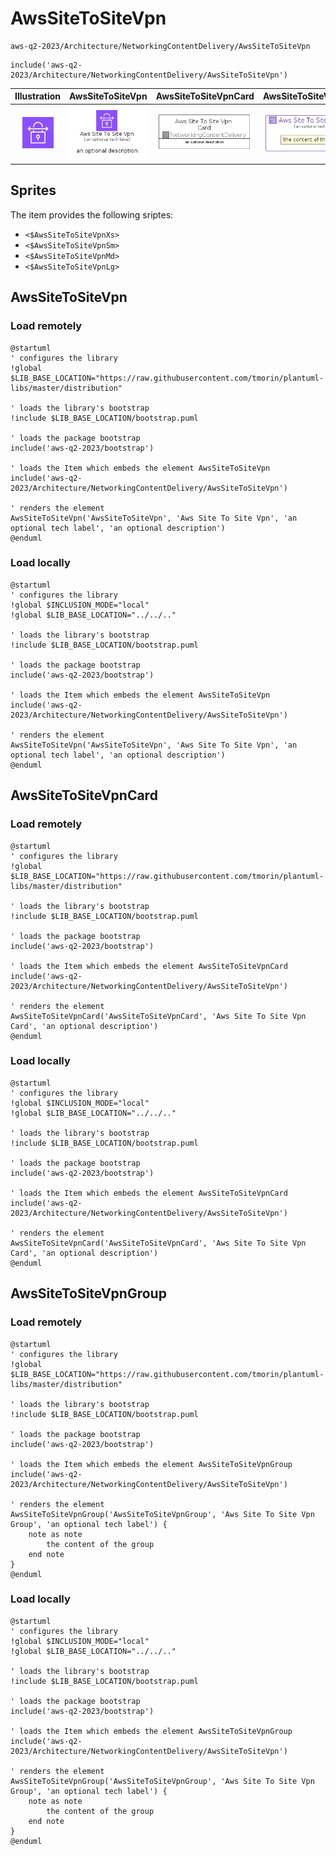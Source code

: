 # AwsSiteToSiteVpn


```text
aws-q2-2023/Architecture/NetworkingContentDelivery/AwsSiteToSiteVpn
```

```text
include('aws-q2-2023/Architecture/NetworkingContentDelivery/AwsSiteToSiteVpn')
```



| Illustration | AwsSiteToSiteVpn | AwsSiteToSiteVpnCard | AwsSiteToSiteVpnGroup |
| :---: | :---: | :---: | :---: |
| ![illustration for Illustration](../../../aws-q2-2023/Architecture/NetworkingContentDelivery/AwsSiteToSiteVpn.png) | ![illustration for AwsSiteToSiteVpn](../../../aws-q2-2023/Architecture/NetworkingContentDelivery/AwsSiteToSiteVpn.Local.png) | ![illustration for AwsSiteToSiteVpnCard](../../../aws-q2-2023/Architecture/NetworkingContentDelivery/AwsSiteToSiteVpnCard.Local.png) | ![illustration for AwsSiteToSiteVpnGroup](../../../aws-q2-2023/Architecture/NetworkingContentDelivery/AwsSiteToSiteVpnGroup.Local.png) |



## Sprites
The item provides the following sriptes:

- `<$AwsSiteToSiteVpnXs>`
- `<$AwsSiteToSiteVpnSm>`
- `<$AwsSiteToSiteVpnMd>`
- `<$AwsSiteToSiteVpnLg>`





## AwsSiteToSiteVpn

### Load remotely
```plantuml
@startuml
' configures the library
!global $LIB_BASE_LOCATION="https://raw.githubusercontent.com/tmorin/plantuml-libs/master/distribution"

' loads the library's bootstrap
!include $LIB_BASE_LOCATION/bootstrap.puml

' loads the package bootstrap
include('aws-q2-2023/bootstrap')

' loads the Item which embeds the element AwsSiteToSiteVpn
include('aws-q2-2023/Architecture/NetworkingContentDelivery/AwsSiteToSiteVpn')

' renders the element
AwsSiteToSiteVpn('AwsSiteToSiteVpn', 'Aws Site To Site Vpn', 'an optional tech label', 'an optional description')
@enduml
```

### Load locally
```plantuml
@startuml
' configures the library
!global $INCLUSION_MODE="local"
!global $LIB_BASE_LOCATION="../../.."

' loads the library's bootstrap
!include $LIB_BASE_LOCATION/bootstrap.puml

' loads the package bootstrap
include('aws-q2-2023/bootstrap')

' loads the Item which embeds the element AwsSiteToSiteVpn
include('aws-q2-2023/Architecture/NetworkingContentDelivery/AwsSiteToSiteVpn')

' renders the element
AwsSiteToSiteVpn('AwsSiteToSiteVpn', 'Aws Site To Site Vpn', 'an optional tech label', 'an optional description')
@enduml
```

## AwsSiteToSiteVpnCard

### Load remotely
```plantuml
@startuml
' configures the library
!global $LIB_BASE_LOCATION="https://raw.githubusercontent.com/tmorin/plantuml-libs/master/distribution"

' loads the library's bootstrap
!include $LIB_BASE_LOCATION/bootstrap.puml

' loads the package bootstrap
include('aws-q2-2023/bootstrap')

' loads the Item which embeds the element AwsSiteToSiteVpnCard
include('aws-q2-2023/Architecture/NetworkingContentDelivery/AwsSiteToSiteVpn')

' renders the element
AwsSiteToSiteVpnCard('AwsSiteToSiteVpnCard', 'Aws Site To Site Vpn Card', 'an optional description')
@enduml
```

### Load locally
```plantuml
@startuml
' configures the library
!global $INCLUSION_MODE="local"
!global $LIB_BASE_LOCATION="../../.."

' loads the library's bootstrap
!include $LIB_BASE_LOCATION/bootstrap.puml

' loads the package bootstrap
include('aws-q2-2023/bootstrap')

' loads the Item which embeds the element AwsSiteToSiteVpnCard
include('aws-q2-2023/Architecture/NetworkingContentDelivery/AwsSiteToSiteVpn')

' renders the element
AwsSiteToSiteVpnCard('AwsSiteToSiteVpnCard', 'Aws Site To Site Vpn Card', 'an optional description')
@enduml
```

## AwsSiteToSiteVpnGroup

### Load remotely
```plantuml
@startuml
' configures the library
!global $LIB_BASE_LOCATION="https://raw.githubusercontent.com/tmorin/plantuml-libs/master/distribution"

' loads the library's bootstrap
!include $LIB_BASE_LOCATION/bootstrap.puml

' loads the package bootstrap
include('aws-q2-2023/bootstrap')

' loads the Item which embeds the element AwsSiteToSiteVpnGroup
include('aws-q2-2023/Architecture/NetworkingContentDelivery/AwsSiteToSiteVpn')

' renders the element
AwsSiteToSiteVpnGroup('AwsSiteToSiteVpnGroup', 'Aws Site To Site Vpn Group', 'an optional tech label') {
    note as note
        the content of the group
    end note
}
@enduml
```

### Load locally
```plantuml
@startuml
' configures the library
!global $INCLUSION_MODE="local"
!global $LIB_BASE_LOCATION="../../.."

' loads the library's bootstrap
!include $LIB_BASE_LOCATION/bootstrap.puml

' loads the package bootstrap
include('aws-q2-2023/bootstrap')

' loads the Item which embeds the element AwsSiteToSiteVpnGroup
include('aws-q2-2023/Architecture/NetworkingContentDelivery/AwsSiteToSiteVpn')

' renders the element
AwsSiteToSiteVpnGroup('AwsSiteToSiteVpnGroup', 'Aws Site To Site Vpn Group', 'an optional tech label') {
    note as note
        the content of the group
    end note
}
@enduml
```


